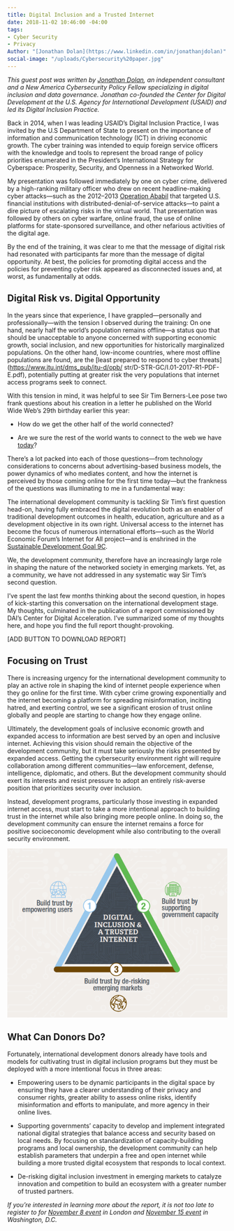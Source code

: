 ```yaml
---
title: Digital Inclusion and a Trusted Internet
date: 2018-11-02 10:46:00 -04:00
tags:
- Cyber Security
- Privacy
Author: "[Jonathan Dolan](https://www.linkedin.com/in/jonathanjdolan)"
social-image: "/uploads/Cybersecurity%20paper.jpg"
---
```


*This guest post was written by [Jonathan Dolan](https://www.linkedin.com/in/jonathanjdolan/), an independent consultant and a New America Cybersecurity Policy Fellow specializing in digital inclusion and data governance. Jonathan co-founded the Center for Digital Development at the U.S. Agency for International Development (USAID) and led its Digital Inclusion Practice.*

Back in 2014, when I was leading USAID’s Digital Inclusion Practice, I was invited by the U.S Department of State to present on the importance of information and communication technology (ICT) in driving economic growth. The cyber training was intended to equip foreign service officers with the knowledge and tools to represent the broad range of policy priorities enumerated in the President’s International Strategy for Cyberspace: Prosperity, Security, and Openness in a Networked World.

<!--more-->

My presentation was followed immediately by one on cyber crime, delivered by a high-ranking military officer who drew on recent headline-making cyber attacks—such as the 2012–2013 [Operation Ababil](https://en.wikipedia.org/wiki/Operation_Ababil) that targeted U.S. financial institutions with distributed-denial-of-service attacks—to paint a dire picture of escalating risks in the virtual world. That presentation was followed by others on cyber warfare, online fraud, the use of online platforms for state-sponsored surveillance, and other nefarious activities of the digital age.

By the end of the training, it was clear to me that the message of digital risk had resonated with participants far more than the message of digital opportunity. At best, the policies for promoting digital access and the policies for preventing cyber risk appeared as disconnected issues and, at worst, as fundamentally at odds.

## Digital Risk vs. Digital Opportunity

In the years since that experience, I have grappled—personally and professionally—with the tension I observed during the training: On one hand, nearly half the world’s population remains offline—a status quo that should be unacceptable to anyone concerned with supporting economic growth, social inclusion, and new opportunities for historically marginalized populations. On the other hand, low-income countries, where most offline populations are found, are the \[least prepared to respond to cyber threats\](https://www.itu.int/dms_pub/itu-d/opb/ str/D-STR-GC/I.01-2017-R1-PDF-E.pdf),  potentially putting at greater risk the very populations that internet access programs seek to connect.

With this tension in mind, it was helpful to see Sir Tim Berners-Lee pose two frank questions about his creation in a letter he published on the World Wide Web’s 29th birthday earlier this year:

* How do we get the other half of the world connected?

* Are we sure the rest of the world wants to connect to the web we have [today](https://webfoundation.org/2018/03/web-birthday-29/)?

There’s a lot packed into each of those questions—from technology considerations to concerns about advertising-based business models, the power dynamics of who mediates content, and how the internet is perceived by those coming online for the first time today—but the frankness of the questions was illuminating to me in a fundamental way:

The international development community is tackling Sir Tim’s first question head-on, having fully embraced the digital revolution both as an enabler of traditional development outcomes in health, education, agriculture and as a development objective in its own right. Universal access to the internet has become the focus of numerous international efforts—such as the World Economic Forum’s Internet for All project—and is enshrined in the [Sustainable Development Goal 9C](https://sustainabledevelopment.un.org/sdg9).

We, the development community, therefore have an increasingly large role in shaping the nature of the networked society in emerging markets. Yet, as a community, we have not addressed in any systematic way Sir Tim’s second question.

I’ve spent the last few months thinking about the second question, in hopes of kick-starting this conversation on the international development stage. My thoughts, culminated in the publication of a report commissioned by DAI’s Center for Digital Acceleration. I’ve summarized some of my thoughts here, and hope you find the full report thought-provoking.

\[ADD BUTTON TO DOWNLOAD REPORT\]

## Focusing on Trust

There is increasing urgency for the international development community to play an active role in shaping the kind of internet people experience when they go online for the first time. With cyber crime growing exponentially and the internet becoming a platform for spreading misinformation, inciting hatred, and exerting control, we see a significant erosion of trust online globally and people are starting to change how they engage online.

Ultimately, the development goals of inclusive economic growth and expanded access to information are best served by an open and inclusive internet. Achieving this vision should remain the objective of the development community, but it must take seriously the risks presented by expanded access. Getting the cybersecurity environment right will require collaboration among different communities—law enforcement, defense, intelligence, diplomatic, and others. But the development community should exert its interests and resist pressure to adopt an entirely risk-averse position that prioritizes security over inclusion.

Instead, development programs, particularly those investing in expanded internet access, must start to take a more intentional approach to building trust in the internet while also bringing more people online. In doing so, the development community can ensure the internet remains a force for positive socioeconomic development while also contributing to the overall security environment.

![DigitalInclusionRecommendations.PNG](/uploads/DigitalInclusionRecommendations.PNG)

## What Can Donors Do?

Fortunately, international development donors already have tools and models for cultivating trust in digital inclusion programs but they must be deployed with a more intentional focus in three areas:

* Empowering users to be dynamic participants in the digital space by ensuring they have a clearer understanding of their privacy and consumer rights, greater ability to assess online risks, identify misinformation and efforts to manipulate, and more agency in their online lives.

* Supporting governments’ capacity to develop and implement integrated national digital strategies that balance access and security based on local needs. By focusing on standardization of capacity-building programs and local ownership, the development community can help establish parameters that underpin a free and open internet while building a more trusted digital ecosystem that responds to local context.

* De-risking digital inclusion investment in emerging markets to catalyze innovation and competition to build an ecosystem with a greater number of trusted partners.

*If you’re interested in learning more about the report, it is not too late to register to for [November 8 event](https://www.eventbrite.com.au/e/digital-inclusion-and-a-trusted-internet-tickets-51137643067) in London and [November 15 event](https://www.eventbrite.com/e/digital-inclusion-and-a-trusted-internet-registration-51338122707) in Washington, D.C.*